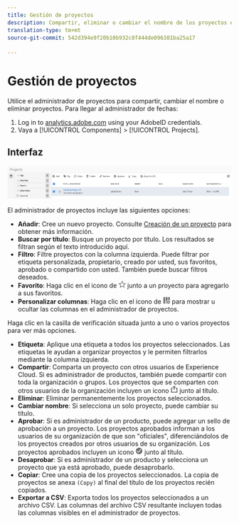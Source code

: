 ```yaml
---
title: Gestión de proyectos
description: Compartir, eliminar o cambiar el nombre de los proyectos en Análisis Workspace.
translation-type: tm+mt
source-git-commit: 542d394e9f20b10b932c8f444de096381ba25a17

---
```



# Gestión de proyectos

Utilice el administrador de proyectos para compartir, cambiar el nombre o eliminar proyectos. Para llegar al administrador de fechas:

1. Log in to [analytics.adobe.com](https://analytics.adobe.com) using your AdobeID credentials.
1. Vaya a [!UICONTROL Components] > [!UICONTROL Projects].

## Interfaz

![UI](../assets/project-ui.png)

El administrador de proyectos incluye las siguientes opciones:

* **Añadir**: Cree un nuevo proyecto. Consulte [Creación de un proyecto](create.md) para obtener más información.
* **Buscar por título**: Busque un proyecto por título. Los resultados se filtran según el texto introducido aquí.
* **Filtro**: Filtre proyectos con la columna izquierda. Puede filtrar por etiqueta personalizada, propietario, creado por usted, sus favoritos, aprobado o compartido con usted. También puede buscar filtros deseados.
* **Favorito**: Haga clic en el icono de ![estrella](../assets/star.png) junto a un proyecto para agregarlo a sus favoritos.
* **Personalizar columnas**: Haga clic en el icono de ![columnas](../assets/columns.png) para mostrar u ocultar las columnas en el administrador de proyectos.

Haga clic en la casilla de verificación situada junto a uno o varios proyectos para ver más opciones.

* **Etiqueta**: Aplique una etiqueta a todos los proyectos seleccionados. Las etiquetas le ayudan a organizar proyectos y le permiten filtrarlos mediante la columna izquierda.
* **Compartir**: Comparta un proyecto con otros usuarios de Experience Cloud. Si es administrador de productos, también puede compartir con toda la organización o grupos. Los proyectos que se comparten con otros usuarios de la organización incluyen un icono ![compartido](../assets/shared.png) junto al título.
* **Eliminar**: Eliminar permanentemente los proyectos seleccionados.
* **Cambiar nombre**: Si selecciona un solo proyecto, puede cambiar su título.
* **Aprobar**: Si es administrador de un producto, puede agregar un sello de aprobación a un proyecto. Los proyectos aprobados informan a los usuarios de su organización de que son &quot;oficiales&quot;, diferenciándolos de los proyectos creados por otros usuarios de su organización. Los proyectos aprobados incluyen un icono ![aprobado](../assets/approved.png) junto al título.
* **Desaprobar**: Si es administrador de un producto y selecciona un proyecto que ya está aprobado, puede desaprobarlo.
* **Copiar**: Cree una copia de los proyectos seleccionados. La copia de proyectos se anexa `(Copy)` al final del título de los proyectos recién copiados.
* **Exportar a CSV**: Exporta todos los proyectos seleccionados a un archivo CSV. Las columnas del archivo CSV resultante incluyen todas las columnas visibles en el administrador de proyectos.
